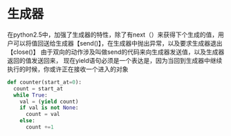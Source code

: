 # 生成器

在python2.5中，加强了生成器的特性，除了有next（）来获得下个生成的值，用户可以将值回送给生成器【send()】，在生成器中抛出异常，以及要求生成器退出【close()】
由于双向的动作涉及叫做send的代码来向生成器发送值，以及生成器返回的值发送回来，
现在yield语句必须是一个表达是，因为当回到生成器中继续执行的时候，你或许正在接收一个进入的对象
```python
def counter(start_at=0):
  count = start_at
  while True:
    val = (yield count)
    if val is not None:
      count = val
    else:
      count +=1

```
